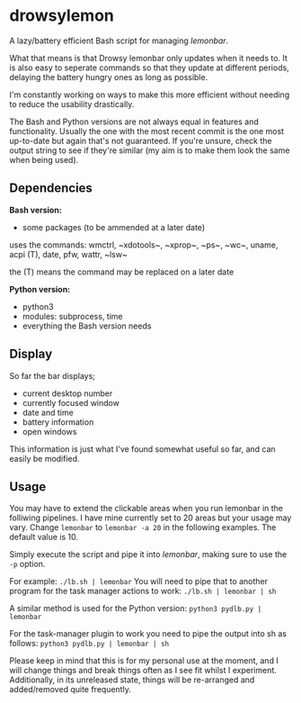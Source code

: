 # drowsylemon
A lazy/battery efficient Bash script for managing _lemonbar_.

What that means is that Drowsy lemonbar only updates when it needs to. It is also easy to seperate commands so that they update at different periods, delaying the battery hungry ones as long as possible.

I'm constantly working on ways to make this more efficient without needing to reduce the usability drastically.

The Bash and Python versions are not always equal in features and functionality. Usually the one with the most recent commit is the one most up-to-date but again that's not guaranteed. If you're unsure, check the output string to see if they're similar (my aim is to make them look the same when being used).

## Dependencies
**Bash version:**
- some packages (to be ammended at a later date)

uses the commands: wmctrl, ~xdotools~, ~xprop~, ~ps~, ~wc~, uname, acpi (T), date, pfw, wattr, ~lsw~

the (T) means the command may be replaced on a later date

**Python version:**
- python3
- modules: subprocess, time
- everything the Bash version needs

## Display
So far the bar displays;
- current desktop number
- currently focused window
- date and time
- battery information
- open windows

This information is just what I've found somewhat useful so far, and can easily be modified.

## Usage
You may have to extend the clickable areas when you run lemonbar in the folliwing pipelines. I have mine currently set to 20 areas but your usage may vary.
Change `lemonbar` to `lemonbar -a 20` in the following examples. The default value is 10.


Simply execute the script and pipe it into _lemonbar_, making sure to use the `-p` option.

For example: `./lb.sh | lemonbar`
You will need to pipe that to another program for the task manager actions to work:
`./lb.sh | lemonbar | sh`


A similar method is used for the Python version: `python3 pydlb.py | lemonbar`

For the task-manager plugin to work you need to pipe the output into sh as follows:
`python3 pydlb.py | lemonbar | sh`

Please keep in mind that this is for my personal use at the moment, and I will change things and break things often as I see fit whilst I experiment. Additionally, in its unreleased state, things will be re-arranged and added/removed quite frequently.
